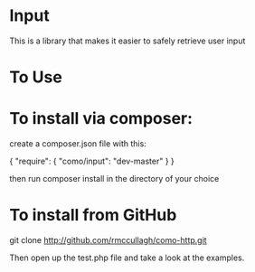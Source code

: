 Input
========
This is a library that makes it easier to safely retrieve user input


To Use
========

To install via composer:
========================
create a composer.json file with this:

{
    "require": {
        "como/input": "dev-master"
    }
}

then run composer install in the directory of your choice

To install from GitHub
======================

git clone http://github.com/rmccullagh/como-http.git

Then open up the test.php file and take a look at the examples.
